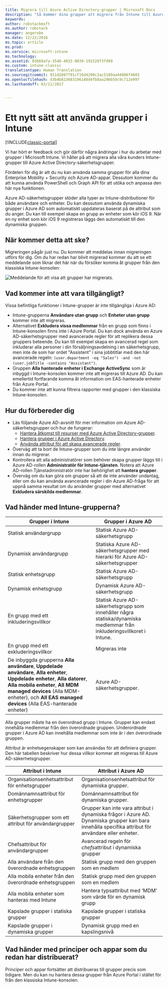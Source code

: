 ```yaml
---
title: Migrera till Azure Active Directory-grupper | Microsoft Docs
description: "Så kommer dina grupper att migrera från Intune till Azure AD"
keywords: 
author: robstackmsft
ms.author: robstack
manager: angerobe
ms.date: 12/22/2016
ms.topic: article
ms.prod: 
ms.service: microsoft-intune
ms.technology: 
ms.assetid: 03b69afa-3548-4033-9039-191528f3fd99
ms.custom: intune-classic
translationtype: Human Translation
ms.sourcegitcommit: 911d2887791cf16d4290c3ac5189aa44086f4603
ms.openlocfilehash: d3b4b823683196148d4fb8aa296b59c9c712e99f
ms.lasthandoff: 03/11/2017


---
```


# <a name="a-new-way-of-using-groups-in-intune"></a>Ett nytt sätt att använda grupper i Intune

[!INCLUDE[classic-portal](../includes/classic-portal.md)]

Vi har hört er feedback och gör därför några ändringar i hur du arbetar med grupper i Microsoft Intune.
Vi håller på att migrera alla våra kunders Intune-grupper till Azure Active Directory-säkerhetsgrupper.

Fördelen för dig är att du nu kan använda samma grupper för alla dina Enterprise Mobility + Security och Azure AD-appar. Dessutom kommer du att kunna använda PowerShell och Graph API för att utöka och anpassa den här nya funktionen.

Azure AD-säkerhetsgrupper stöder alla typer av Intune-distributioner för både användare och enheter. Du kan dessutom använda dynamiska grupper i Azure AD som automatiskt uppdateras baserat på de attribut som du anger. Du kan till exempel skapa en grupp av enheter som kör iOS 9. När en ny enhet som kör iOS 9 registreras läggs den automatiskt till den dynamiska gruppen.

## <a name="when-is-this-happening"></a>När kommer detta att ske?

Migreringen pågår just nu. Du kommer att meddelas innan migreringen utförs för dig.
Om du har redan har blivit migrerad kommer du att se ett meddelande som liknar det här när du försöker komma åt grupper från den klassiska Intune-konsolen:

![Meddelande för att visa att grupper har migrerats.](http://i.imgur.com/72KRaXj.png)

## <a name="what-wont-be-available"></a>Vad kommer inte att vara tillgängligt?

Vissa befintliga funktioner i Intune-grupper är inte tillgängliga i Azure AD:

- Intune-grupperna **Användare utan grupp** och **Enheter utan grupp** kommer inte att migreras.
- Alternativet **Exkludera vissa medlemmar** från en grupp som finns i Intune-konsolen finns inte i Azure Portal. Du kan dock använda en Azure AD-säkerhetsgrupper med avancerade regler för att replikera dessa gruppers beteende. Du kan till exempel skapa en avancerad regel som inkluderar alla personer i din försäljningsavdelning i en säkerhetsgrupp, men inte de som har ordet "Assistent" i sina jobbtitlar med den här avancerade regeln: `(user.department -eq "Sales") -and -not (user.jobTitle -contains "Assistant")`.
- Gruppen **Alla hanterade enheter i Exchange ActiveSync** som är inbyggd i Intune-konsolen kommer inte att migreras till Azure AD. Du kan emellertid fortfarande komma åt information om EAS-hanterade enheter från Azure Portal.
- Du kommer inte att kunna filtrera rapporter med grupper i den klassiska Intune-konsolen.
<!--- - Custom group targeting of notification rules will not be available. ROB I took this out as I couldn't replicate the behavior. --->

## <a name="how-to-get-ready"></a>Hur du förbereder dig

- Läs följande Azure AD-avsnitt för mer information om Azure AD-säkerhetsgrupper och hur de fungerar:
    -  [Hantera åtkomst till resurser med Azure Active Directory-grupper](https://azure.microsoft.com/en-us/documentation/articles/active-directory-manage-groups/).
    -  [Hantera grupper i Azure Active Directory](https://azure.microsoft.com/en-us/documentation/articles/active-directory-accessmanagement-manage-groups/).
    -  [Använda attribut för att skapa avancerade regler](https://azure.microsoft.com/en-us/documentation/articles/active-directory-accessmanagement-groups-with-advanced-rules/).
- Överväg att ta bort de Intune-grupper som du inte längre använder innan du migrerar.
-  Kontrollera att alla administratörer som behöver skapa grupper läggs till i Azure AD-rollen **Administratör för Intune-tjänsten**. Notera att Azure AD-rollen Tjänstadministratör inte har behörighet att **hantera grupper**.
-  Överväg om du kan göra om grupper så att de inte använder undantag, eller om du kan använda avancerade regler i din Azure AD-fråga för att uppnå samma resultat om du använder grupper med alternativet **Exkludera särskilda medlemmar**.


## <a name="what-happens-to-intune-groups"></a>Vad händer med Intune-grupperna?

| Grupper i Intune|Grupper i Azure AD|
|-----------------------------------------------------------------------|-------------------------------------------------------------|
|Statisk användargrupp|Statisk Azure AD-säkerhetsgrupp|
|Dynamisk användargrupp|Statiska Azure AD-säkerhetsgrupper med hierarki för Azure AD-säkerhetsgrupper|
|Statisk enhetsgrupp|Statisk Azure AD-säkerhetsgrupp|
|Dynamisk enhetsgrupp|Dynamisk Azure AD-säkerhetsgrupp|
|En grupp med ett inkluderingsvillkor|Statisk Azure AD-säkerhetsgrupp som innehåller några statiska/dynamiska medlemmar från inkluderingsvillkoret i Intune.|
|En grupp med ett exkluderingsvillkor|Migreras inte|
|De inbyggda grupperna **Alla användare**, **Uppdelade användare**, **Alla enheter**, **Uppdelade enheter**, **Alla datorer**, **Alla mobila enheter**, **All MDM managed devices** (Alla MDM-enheter), och **All EAS managed devices** (Alla EAS-hanterade enheter)|Azure AD-säkerhetsgrupper.|

Alla grupper måste ha en överordnad grupp i Intune. Grupper kan endast innehålla medlemmar från den överordnade gruppen. Underordnade grupper i Azure AD kan innehålla medlemmar som inte är i den överordnade gruppen.

Attribut är enhetsegenskaper som kan användas för att definiera grupper. Den här tabellen beskriver hur dessa villkor kommer att migreras till Azure AD-säkerhetsgrupper.

| Attribut i Intune|Attribut i Azure AD|
|-----------------------------------------------------------------------|-------------------------------------------------------------|
|Organisationsenhetsattribut för enhetsgrupper|Organisationsenhetsattribut för dynamiska grupper.|
|Domännamnsattribut för enhetsgrupper|Domännamnsattribut för dynamiska grupper.|
|Säkerhetsgrupper som ett attribut för användargrupper|Grupper kan inte vara attribut i dynamiska frågor i Azure AD. Dynamiska grupper kan bara innehålla specifika attribut för användare eller enheter.|
|Chefsattribut för användargrupper|Avancerad regeln för *chefs*attribut i dynamiska grupper|
|Alla användare från den överordnade enhetsgruppen|Statisk grupp med den gruppen som en medlem|
|Alla mobila enheter från den överordnade enhetsgruppen|Statisk grupp med den gruppen som en medlem|
|Alla mobila enheter som hanteras med Intune|Hantera typsattribut med ‘MDM’ som värde för en dynamisk grupp|
|Kapslade grupper i statiska grupper |Kapslade grupper i statiska grupper|
|Kapslade grupper i dynamiska grupper|Dynamisk grupp med en kapslingsnivå|

## <a name="what-happens-to-policies-and-apps-youve-already-deployed"></a>Vad händer med principer och appar som du redan har distribuerat?

Principer och appar fortsätter att distribueras till grupper precis som tidigare. Men du kan nu hantera dessa grupper från Azure Portal i stället för från den klassiska Intune-konsolen.
 

